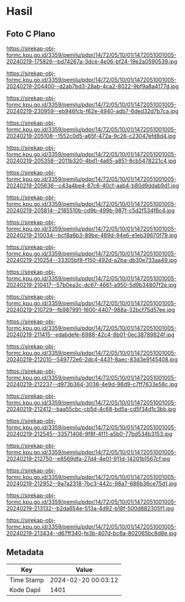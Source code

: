 # Hasil

## Foto C Plano

https://sirekap-obj-formc.kpu.go.id/3359/pemilu/pdpr/14/72/05/10/01/1472051001005-20240219-175826--bd74267a-3dce-4e06-bf24-19e2a0590539.jpg

https://sirekap-obj-formc.kpu.go.id/3359/pemilu/pdpr/14/72/05/10/01/1472051001005-20240219-204400--d2ab7bd3-28ab-4ca2-8022-9bf9a8a4177d.jpg

https://sirekap-obj-formc.kpu.go.id/3359/pemilu/pdpr/14/72/05/10/01/1472051001005-20240219-230959--eb946fcb-f62e-4940-adb7-6ded32d7b7ca.jpg

https://sirekap-obj-formc.kpu.go.id/3359/pemilu/pdpr/14/72/05/10/01/1472051001005-20240219-205108--1552c0d5-a65f-472a-9c26-c23047efd8d4.jpg

https://sirekap-obj-formc.kpu.go.id/3359/pemilu/pdpr/14/72/05/10/01/1472051001005-20240219-205358--2011b320-4bd1-4a65-a851-8cb5478221c4.jpg

https://sirekap-obj-formc.kpu.go.id/3359/pemilu/pdpr/14/72/05/10/01/1472051001005-20240219-205636--c43a4be4-87c6-40cf-aab4-b80d9ddab9d1.jpg

https://sirekap-obj-formc.kpu.go.id/3359/pemilu/pdpr/14/72/05/10/01/1472051001005-20240219-205814--2185510b-cd9b-499b-987f-c5d2f534f6c4.jpg

https://sirekap-obj-formc.kpu.go.id/3359/pemilu/pdpr/14/72/05/10/01/1472051001005-20240219-210034--bcf8a6b3-89be-489d-94e6-e1eb39670f79.jpg

https://sirekap-obj-formc.kpu.go.id/3359/pemilu/pdpr/14/72/05/10/01/1472051001005-20240219-210254--33305bf8-f150-492d-a2ba-db30e733aa49.jpg

https://sirekap-obj-formc.kpu.go.id/3359/pemilu/pdpr/14/72/05/10/01/1472051001005-20240219-210417--57b0ea3c-dc67-4661-a950-5d9b34807f2e.jpg

https://sirekap-obj-formc.kpu.go.id/3359/pemilu/pdpr/14/72/05/10/01/1472051001005-20240219-210729--fb987991-1600-4407-988a-32bcf75d57ee.jpg

https://sirekap-obj-formc.kpu.go.id/3359/pemilu/pdpr/14/72/05/10/01/1472051001005-20240219-211415--edabdefe-6988-42c4-8b01-0ec38789824f.jpg

https://sirekap-obj-formc.kpu.go.id/3359/pemilu/pdpr/14/72/05/10/01/1472051001005-20240219-212010--549772e6-2dc4-4431-8aec-83d3e9145408.jpg

https://sirekap-obj-formc.kpu.go.id/3359/pemilu/pdpr/14/72/05/10/01/1472051001005-20240219-212237--d973b364-3036-4e9d-98d9-c7ff7633e58c.jpg

https://sirekap-obj-formc.kpu.go.id/3359/pemilu/pdpr/14/72/05/10/01/1472051001005-20240219-212412--baa55cbc-cb5d-4c68-bd5a-cd5f34d1c3bb.jpg

https://sirekap-obj-formc.kpu.go.id/3359/pemilu/pdpr/14/72/05/10/01/1472051001005-20240219-212545--33571406-9f8f-4f11-a5b0-77bd534b3153.jpg

https://sirekap-obj-formc.kpu.go.id/3359/pemilu/pdpr/14/72/05/10/01/1472051001005-20240219-212750--e8569dfa-27d4-4e01-911d-14201b1567cf.jpg

https://sirekap-obj-formc.kpu.go.id/3359/pemilu/pdpr/14/72/05/10/01/1472051001005-20240219-212952--9a7a2318-7bc3-442c-98a7-686b36ce75d1.jpg

https://sirekap-obj-formc.kpu.go.id/3359/pemilu/pdpr/14/72/05/10/01/1472051001005-20240219-213132--b2da654e-513a-4d92-b18f-500d882305f1.jpg

https://sirekap-obj-formc.kpu.go.id/3359/pemilu/pdpr/14/72/05/10/01/1472051001005-20240219-213434--d67ff340-fe3b-407d-bc6a-802065bc8d8e.jpg


## Metadata

| Key        | Value               |
| ---------- | ------------------- |
| Time Stamp | 2024-02-20 00:03:12 |
| Kode Dapil | 1401                |



